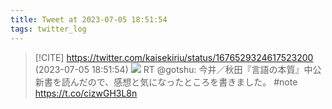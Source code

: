 ```yaml
---
title: Tweet at 2023-07-05 18:51:54
tags: twitter_log
---
```


> [!CITE] https://twitter.com/kaisekiriu/status/1676529324617523200 (2023-07-05 18:51:54)
> ![](https://twitter.com/kaisekiriu/status/1676529324617523200)
> RT @gotshu: 今井／秋田『言語の本質』中公新書を読んだので、感想と気になったところを書きました。 #note https://t.co/cizwGH3L8n
